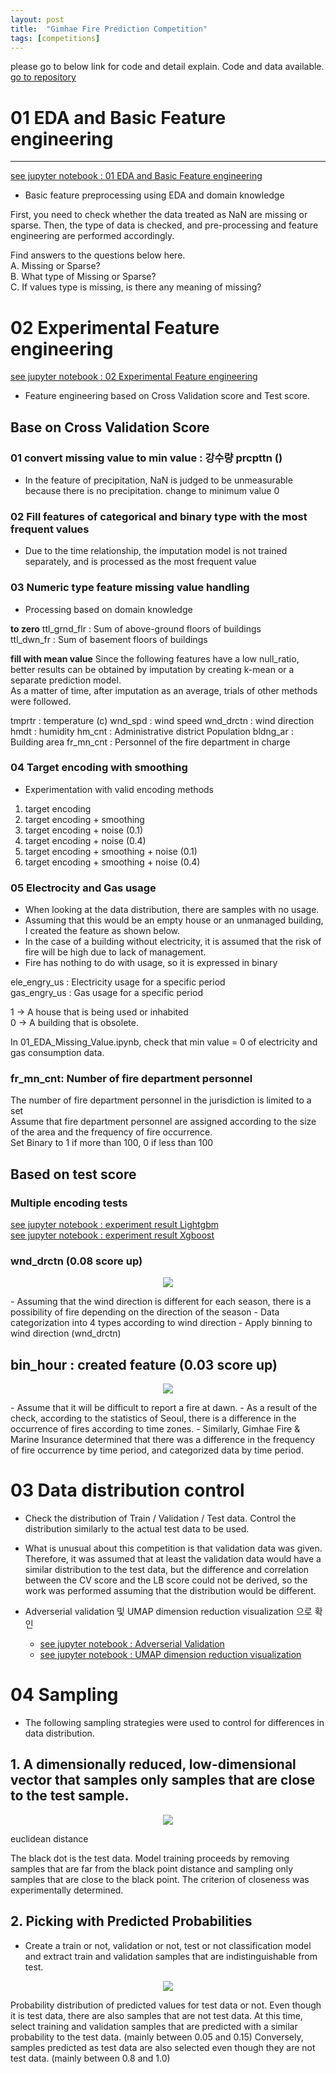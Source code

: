 ```yaml
---
layout: post
title:  "Gimhae Fire Prediction Competition"
tags: [competitions]
---
```


please go to below link for code and detail explain.
Code and data available.
[go to repository]([/assets/2020/01_23/canberra.png](https://github.com/jaewoo-so/gimhae_fire_prediction))


# 01 EDA and Basic Feature engineering 
---
[see jupyter notebook : 01 EDA and Basic Feature engineering  ](https://github.com/jaewoo-so/gimhae_fire_prediction/blob/master/code_final/01_EDA_Missing_Value_Basic_Processing.ipynb)

-  Basic feature preprocessing using EDA and domain knowledge

First, you need to check whether the data treated as NaN are missing or sparse.
Then, the type of data is checked, and pre-processing and feature engineering are performed accordingly.

Find answers to the questions below here.     
A. Missing or Sparse?    
B. What type of Missing or Sparse?    
C. If values type is missing, is there any meaning of missing?    


# 02 Experimental Feature engineering 
[see jupyter notebook : 02 Experimental Feature engineering ](https://github.com/jaewoo-so/gimhae_fire_prediction/blob/master/code_final/01_EDA_Missing_Value_Basic_Processing.ipynb)

- Feature engineering based on Cross Validation score and Test score. 


## Base on Cross Validation Score
### 01 convert missing value to min value : 강수량 prcpttn ()
- In the feature of precipitation, NaN is judged to be unmeasurable because there is no precipitation. change to minimum value 0

### 02 Fill features of categorical and binary type with the most frequent values 
- Due to the time relationship, the imputation model is not trained separately, and is processed as the most frequent value    

### 03 Numeric type feature missing value handling
- Processing based on domain knowledge    

**to zero**
ttl_grnd_flr : Sum of above-ground floors of buildings      
ttl_dwn_fr : Sum of basement floors of buildings     

**fill with mean value**
Since the following features have a low null_ratio, better results can be obtained by imputation by creating k-mean or a separate prediction model.    
As a matter of time, after imputation as an average, trials of other methods were followed.    

tmprtr : temperature (c)
wnd_spd : wind speed
wnd_drctn : wind direction
hmdt : humidity
hm_cnt : Administrative district Population
bldng_ar : Building area
fr_mn_cnt : Personnel of the fire department in charge

### 04 Target encoding with smoothing
- Experimentation with valid encoding methods
1. target encoding
2. target encoding + smoothing
3. target encoding + noise (0.1)
4. target encoding + noise (0.4)
5. target encoding + smoothing + noise (0.1)
6. target encoding + smoothing + noise (0.4)


### 05 Electrocity and Gas usage
- When looking at the data distribution, there are samples with no usage.     
- Assuming that this would be an empty house or an unmanaged building, I created the feature as shown below.    
- In the case of a building without electricity, it is assumed that the risk of fire will be high due to lack of management.    
- Fire has nothing to do with usage, so it is expressed in binary       

ele_engry_us : Electricity usage for a specific period    
gas_engry_us : Gas usage for a specific period    

  
1 -> A house that is being used or inhabited    
0 -> A building that is obsolete.    

In 01_EDA_Missing_Value.ipynb, check that min value = 0 of electricity and gas consumption data.    

### fr_mn_cnt: Number of fire department personnel

The number of fire department personnel in the jurisdiction is limited to a set    
Assume that fire department personnel are assigned according to the size of the area and the frequency of fire occurrence.    
Set Binary to 1 if more than 100, 0 if less than 100    

## Based on test score 

### Multiple encoding tests
[see jupyter notebook : experiment result Lightgbm](https://github.com/jaewoo-so/gimhae_fire_prediction/blob/master/code_exp/sojaewoo/data_1111_version/code_v07/001_1_encoding_evaluation_lgb.ipynb)    
[see jupyter notebook : experiment result Xgboost](https://github.com/jaewoo-so/gimhae_fire_prediction/blob/master/code_exp/sojaewoo/data_1111_version/code_v07/001_1_encoding_evaluation_xgb.ipynb)    


### wnd_drctn (0.08 score up)
<p align="center">
  <img src="https://github.com/jaewoo-so/gimhae_fire_prediction/blob/master/code_final/resource_data/wind.png">
</p>
- Assuming that the wind direction is different for each season, there is a possibility of fire depending on the direction of the season    
- Data categorization into 4 types according to wind direction    
- Apply binning to wind direction (wnd_drctn)     



## bin_hour : created feature (0.03 score up)
<p align="center">
  <img src="https://github.com/jaewoo-so/gimhae_fire_prediction/blob/master/code_final/resource_data/fire.png">
</p>
- Assume that it will be difficult to report a fire at dawn.    
- As a result of the check, according to the statistics of Seoul, there is a difference in the occurrence of fires according to time zones.    
- Similarly, Gimhae Fire & Marine Insurance determined that there was a difference in the frequency of fire occurrence by time period, and categorized data by time period.      



# 03 Data distribution control

- Check the distribution of Train / Validation / Test data. Control the distribution similarly to the actual test data to be used.    
- What is unusual about this competition is that validation data was given. Therefore, it was assumed that at least the validation data would have a similar distribution to the test data, but the difference and correlation between the CV score and the LB score could not be derived, so the work was performed assuming that the distribution would be different.    

- Adverserial validation 및 UMAP dimension reduction visualization 으로 확인 
    - [see jupyter notebook : Adverserial Validation](https://github.com/jaewoo-so/gimhae_fire_prediction/blob/master/code_final/etc_experiment/adverserial_validation/#01_adverserial_test_v11.ipynb)    
    - [see jupyter notebook : UMAP dimension reduction visualization](https://github.com/jaewoo-so/gimhae_fire_prediction/blob/master/code_final/etc_experiment/umap_dimentional_reduction/01_datav04_Apply_umap_test.ipynb)    


# 04 Sampling
- The following sampling strategies were used to control for differences in data distribution.    

## 1. A dimensionally reduced, low-dimensional vector that samples only samples that are close to the test sample.    

 
<p align="center">
  <img src="https://github.com/jaewoo-so/gimhae_fire_prediction/blob/master/code_final/resource_data/euclidian.png">
</p>
euclidean distance    
    

The black dot is the test data. Model training proceeds by removing samples that are far from the black point distance and sampling only samples that are close to the black point.
The criterion of closeness was experimentally determined.    


## 2. Picking with Predicted Probabilities    
- Create a train or not, validation or not, test or not classification model and extract train and validation samples that are indistinguishable from test.    

<p align="center">
  <img src="https://github.com/jaewoo-so/gimhae_fire_prediction/blob/master/code_final/resource_data/te.png">
</p>
Probability distribution of predicted values for test data or not.    
Even though it is test data, there are also samples that are not test data. At this time, select training and validation samples that are predicted with a similar probability to the test data. (mainly between 0.05 and 0.15)    
Conversely, samples predicted as test data are also selected even though they are not test data. (mainly between 0.8 and 1.0)    
